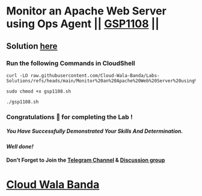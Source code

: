 # Monitor an Apache Web Server using Ops Agent || [GSP1108](https://www.cloudskillsboost.google/focuses/56596?parent=catalog) ||

## Solution [here](https://youtu.be/9CJtp89CqRc)

### Run the following Commands in CloudShell

```
curl -LO raw.githubusercontent.com/Cloud-Wala-Banda/Labs-Solutions/refs/heads/main/Monitor%20an%20Apache%20Web%20Server%20using%20Ops%20Agent/gsp1108.sh

sudo chmod +x gsp1108.sh

./gsp1108.sh
```

### Congratulations 🎉 for completing the Lab !

##### *You Have Successfully Demonstrated Your Skills And Determination.*

#### *Well done!*

#### Don't Forget to Join the [Telegram Channel](https://t.me/cloudwalabanda) & [Discussion group](https://t.me/cloudwalabandachats)

# [Cloud Wala Banda](https://www.youtube.com/@cloudwalabanda)
